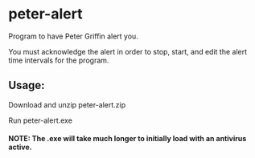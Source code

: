 # peter-alert
Program to have Peter Griffin alert you.

You must acknowledge the alert in order to stop, start, and edit the alert time intervals for the program.

## Usage:
Download and unzip peter-alert.zip

Run peter-alert.exe

#### NOTE: The .exe will take much longer to initially load with an antivirus active.
